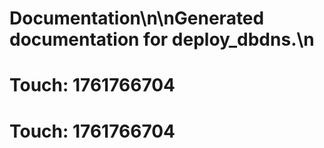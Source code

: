 # Documentation\n\nGenerated documentation for deploy_dbdns.\n

# Touch: 1761766704

# Touch: 1761766704
